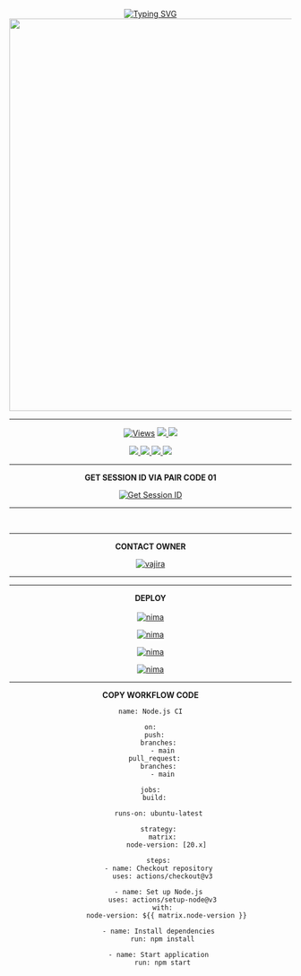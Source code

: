 <div align="center">


 [![Typing SVG](https://readme-typing-svg.herokuapp.com?font=Rockstar-ExtraBold&color=F01&lines=NURO+ＭＤ+ＷＨＡＴＳＡＰＰ+ＢＯＴ)](https://git.io/typing-svg)
<img src="https://files.catbox.moe/kevmdg.png"  width="700px">

<p align="center">
</a>
<hr>
 <p align="center">

  <a href="https://github.com/Tharakadilshan0423/NURO-MD1.git">
    <img src="https://hits.seeyoufarm.com/api/count/incr/badge.svg?url=https%3A%2F%2Fgithub.com%2FASITHA-MD%2FASITHA-MD&count_bg=%2379C83D&title_bg=%23555555&icon=gitpod.svg&icon_color=%23E7E7E7&title=Views&edge_flat=false" alt="Views"/></a>
  
  </a>
  <a href="https://github.com/Tharakadilshan0423/NURO-MD1.git">
    <img src="https://img.shields.io/github/forks/ASITHA-MD/ASITHA-MD?label=Fork&style=social">
    
  </a>
  <a href="https://github.com/Tharakadilshan0423/NURO-MD1.git">
    <img src="https://img.shields.io/github/stars/ASITHA-MD/ASITHA-MD?style=social">
  </a>
</p>

<p align="center">
  <a href="https://github.com/Tharakadilshan0423/NURO-MD1.git">
    <img src="https://img.shields.io/github/repo-size/ASITHA-MD/ASITHA-MD?color=purple&label=Repo%20Size&style=plastic">

  </a>
  <a href="https://github.com/Tharakadilshan0423/NURO-MD1.git">
    <img src="https://img.shields.io/github/license/ASITHA-MD/ASITHA-MD?color=purple&label=License&style=plastic">

  </a>
  <a href="https://github.com/Tharakadilshan0423/NURO-MD1.git">
    <img src="https://img.shields.io/github/languages/top/ASITHA-MD/ASITHA-MD?color=purple&label=Javascript&style=plastic">

  </a>
  <a href="https://github.com/Tharakadilshan0423/NURO-MD1.git">
    <img src="https://img.shields.io/static/v1?label=Author&message=Tharaka%20Dilshan&color=purple&style=plastic">

  </a>
  </p>
</p>

<hr>
<b>GET SESSION ID VIA PAIR CODE 01</b>

<a href="https://defensive-livia-nuron-1eef2f02.koyeb.app/"><img alt='Get Session ID' src='https://img.shields.io/badge/Click here to get your session id-blue?style=for-the-badge&logo=opencv&logoColor=white'/></a>

<hr>

<br>
<hr>
<b>CONTACT OWNER</b>

[![vajira](https://telegra.ph/file/99460844d012cad1b7ee4.jpg)](https://wa.me/94760534874)
<hr>

<hr>

<b>DEPLOY</b>
</br>
</br>
 [![nima](https://img.shields.io/badge/nuro_md_deploy_on_heroku-430098?style=for-the-badge&logo=heroku&logoColor=white&buttcode=1n2i3m4a)](https://dashboard.heroku.com/new?template=https://github.com/ASITHA-MD/ASITHA-MD-V2)
  
[![nima](https://img.shields.io/badge/nuro_md_deploy_on_railway-0B0D0E?style=for-the-badge&logo=railway&logoColor=white&buttcode=1n2i3m4a)](https://railway.app?referralCode=queen-elisa)
   
[![nima](https://img.shields.io/badge/nuro_md_deploy_on_replit-F26207?style=for-the-badge&logo=replit&logoColor=white&buttcode=1n2i3m4a)](https://replit.com/)
   
[![nima](https://img.shields.io/badge/nuro_md_deploy_on_render-000000?style=for-the-badge&logo=render&logoColor=white&buttcode=1n2i3m4a)](https://docs.render.com/free)

<hr>

<b>COPY WORKFLOW CODE</b></br>
```
name: Node.js CI

on:
  push:
    branches:
      - main
  pull_request:
    branches:
      - main

jobs:
  build:

    runs-on: ubuntu-latest

    strategy:
      matrix:
        node-version: [20.x]

    steps:
    - name: Checkout repository
      uses: actions/checkout@v3

    - name: Set up Node.js
      uses: actions/setup-node@v3
      with:
        node-version: ${{ matrix.node-version }}

    - name: Install dependencies
      run: npm install

    - name: Start application
      run: npm start
```
